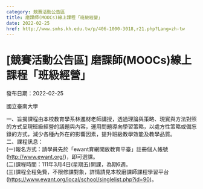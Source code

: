 ```yaml
---
category: 競賽活動公告區
title: 磨課師(MOOCs)線上課程「班級經營」
date: 2022-02-25
href: http://www.smhs.kh.edu.tw/p/406-1000-3018,r21.php?Lang=zh-tw
---
```


# [競賽活動公告區] 磨課師(MOOCs)線上課程「班級經營」

發布日期：2022-02-25

國立臺南大學  
  
一、旨揭課程由本校教育學系林進材老師講授，透過理論與策略、現實與方法對照的方式呈現班級經營的議題與內容，運用問題導向學習策略，以處方性策略或備忘錄的方式，減少各種內外在的影響因素，提升班級教學效能及教學品質。  
二、課程訊息：  
(一)報名方式：請學員先於「ewant育網開放教育平臺」註冊個人帳號(http://www.ewant.org/)，即可選課。  
(二)課程時間：111年3月4日(星期五)開課，為期6週。  
(三)課程全程免費，不限修課對象，詳情請見本校磨課師課程學習平台(https://www.ewant.org/local/school/singlelist.php?id=90)。

